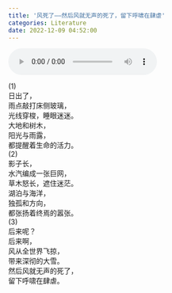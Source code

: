 ```yaml
---
title: '风死了——然后风就无声的死了，留下呼啸在肆虐'
categories: Literature
date: 2022-12-09 04:52:00
---
```

<audio controls src="https://cnet.xhwork.top:5244/d/zerospeedyDC1/20221218_092746.m4a"></audio><p>(1)<br>日出了，<br>雨点敲打床侧玻璃，<br>光线穿梭，睡眼迷迷。<br>大地和树木，<br>阳光与雨露，<br>都提醒着生命的活力。<br>(2)<br>影子长，<br>水汽编成一张巨网，<br>草木怒长，遮住迷茫。<br>湖泊与海洋，<br>独孤和方向，<br>都张扬着终焉的嚣张。<br>(3)<br>后来呢？<br>后来啊，<br>风从全世界飞掠，<br>带来深彻的大雪。<br>然后风就无声的死了，<br>留下呼啸在肆虐。</p>